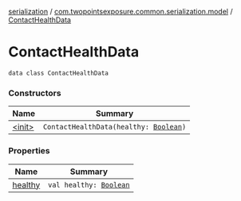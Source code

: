 [serialization](../../index.md) / [com.twopointsexposure.common.serialization.model](../index.md) / [ContactHealthData](./index.md)

# ContactHealthData

`data class ContactHealthData`

### Constructors

| Name | Summary |
|---|---|
| [&lt;init&gt;](-init-.md) | `ContactHealthData(healthy: `[`Boolean`](https://kotlinlang.org/api/latest/jvm/stdlib/kotlin/-boolean/index.html)`)` |

### Properties

| Name | Summary |
|---|---|
| [healthy](healthy.md) | `val healthy: `[`Boolean`](https://kotlinlang.org/api/latest/jvm/stdlib/kotlin/-boolean/index.html) |
